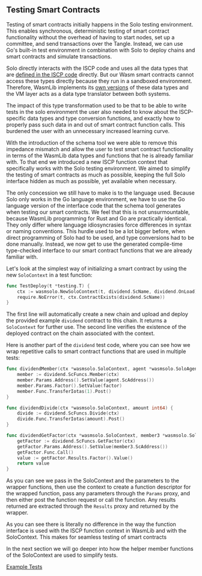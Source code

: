 ## Testing Smart Contracts

Testing of smart contracts initially happens in the Solo testing environment. This enables
synchronous, deterministic testing of smart contract functionality without the overhead of
having to start nodes, set up a committee, and send transactions over the Tangle. Instead,
we can use Go's built-in test environment in combination with Solo to deploy chains and
smart contracts and simulate transactions.

Solo directly interacts with the ISCP code and uses all the data types that are 
[defined in the ISCP code](https://github.com/iotaledger/wasp/blob/develop/documentation/docs/misc/coretypes.md) directly. But our Wasm smart contracts cannot access these types directly
because they run in a sandboxed environment. Therefore, WasmLib implements its
[own versions](types.md) of these data types and the VM layer acts as a data type
translator between both systems.

The impact of this type transformation used to be that to be able to write tests in the
solo environment the user also needed to know about the ISCP-specific data types and type
conversion functions, and exactly how to properly pass such data in and out of smart
contract function calls. This burdened the user with an unnecessary increased learning
curve.

With the introduction of the schema tool we were able to remove this impedance mismatch
and allow the user to test smart contract functionality in terms of the WasmLib data types
and functions that he is already familiar with. To that end we introduced a new ISCP
function context that specifically works with the Solo testing environment. We aimed to
simplify the testing of smart contracts as much as possible, keeping the full Solo
interface hidden as much as possible, yet available when necessary.

The only concession we still have to make is to the language used. Because Solo only works
in the Go language environment, we have to use the Go language version of the interface
code that the schema tool generates when testing our smart contracts. We feel that this is
not unsurmountable, because WasmLib programming for Rust and Go are practically identical.
They only differ where language idiosyncrasies force differences in syntax or naming
conventions. This hurdle used to be a lot bigger before, when direct programming of Solo
had to be used, and type conversions had to be done manually. Instead, we now get to use
the generated compile-time type-checked interface to our smart contract functions that we
are already familiar with.

Let's look at the simplest way of initializing a smart contract by using the new
`SoloContext` in a test function:

```go
func TestDeploy(t *testing.T) {
    ctx := wasmsolo.NewSoloContext(t, dividend.ScName, dividend.OnLoad)
    require.NoError(t, ctx.ContractExists(dividend.ScName))
}
```

The first line will automatically create a new chain and upload and deploy the provided
example `dividend` contract to this chain. It returns a `SoloContext` for further use. The
second line verifies the existence of the deployed contract on the chain associated with
the context.

Here is another part of the `dividend` test code, where you can see how we wrap repetitive
calls to smart contract functions that are used in multiple tests:

```go
func dividendMember(ctx *wasmsolo.SoloContext, agent *wasmsolo.SoloAgent, factor int64) {
    member := dividend.ScFuncs.Member(ctx)
    member.Params.Address().SetValue(agent.ScAddress())
    member.Params.Factor().SetValue(factor)
    member.Func.TransferIotas(1).Post()
}

func dividendDivide(ctx *wasmsolo.SoloContext, amount int64) {
    divide := dividend.ScFuncs.Divide(ctx)
    divide.Func.TransferIotas(amount).Post()
}

func dividendGetFactor(ctx *wasmsolo.SoloContext, member3 *wasmsolo.SoloAgent) int64 {
    getFactor := dividend.ScFuncs.GetFactor(ctx)
    getFactor.Params.Address().SetValue(member3.ScAddress())
    getFactor.Func.Call()
    value := getFactor.Results.Factor().Value()
    return value
}
```

As you can see we pass in the SoloContext and the parameters to the wrapper functions,
then use the context to create a function descriptor for the wrapped function, pass any
parameters through the `Params` proxy, and then either post the function request or call
the function. Any results returned are extracted through the `Results` proxy and returned
by the wrapper.

As you can see there is literally no difference in the way the function interface is used
with the ISCP function context in WasmLib and with the SoloContext. This makes for
seamless testing of smart contracts

In the next section we will go deeper into how the helper member functions of the 
SoloContext are used to simplify tests.

[Example Tests](examples.md)
